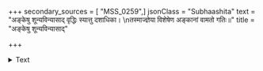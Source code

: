 +++
secondary_sources = [ "MSS_0259",]
jsonClass = "Subhaashita"
text = "अङ्केषु शून्यविन्यासाद् वृद्धिः स्यात्तु दशाधिका।  \nतस्माज्ज्ञेया विशेषेण अङ्कानां वामतो गतिः॥"
title = "अङ्केषु शून्यविन्यासाद्"

+++

<details><summary>Text</summary>

अङ्केषु शून्यविन्यासाद् वृद्धिः स्यात्तु दशाधिका।  
तस्माज्ज्ञेया विशेषेण अङ्कानां वामतो गतिः॥
</details>
